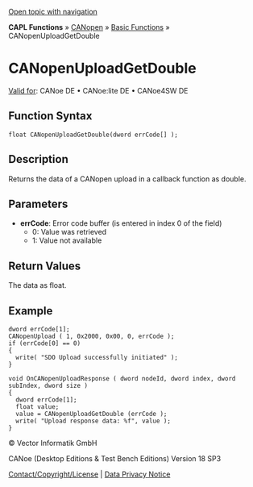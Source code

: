 [Open topic with navigation](../../../../../../CANoeDEFamily.htm#Topics/CAPLFunctions/CANopen/CANopenBasic/Functions/CAPLfunctionsCANopenUploadGetDouble.md)

**CAPL Functions** » [CANopen](../../CAPLfunctionsCANopenOverview.md) » [Basic Functions](../CAPLfunctionsCANopenBasicOverview.md) » CANopenUploadGetDouble

# CANopenUploadGetDouble

[Valid for](../../../../Shared/FeatureAvailability.md): CANoe DE • CANoe:lite DE • CANoe4SW DE

## Function Syntax

```plaintext
float CANopenUploadGetDouble(dword errCode[] );
```

## Description

Returns the data of a CANopen upload in a callback function as double.

## Parameters

- **errCode**: Error code buffer (is entered in index 0 of the field)
  - 0: Value was retrieved
  - 1: Value not available

## Return Values

The data as float.

## Example

```plaintext
dword errCode[1];
CANopenUpload ( 1, 0x2000, 0x00, 0, errCode );
if (errCode[0] == 0)
{
  write( "SDO Upload successfully initiated" );
}

void OnCANopenUploadResponse ( dword nodeId, dword index, dword subIndex, dword size )
{
  dword errCode[1];
  float value;
  value = CANopenUploadGetDouble (errCode );
  write( "Upload response data: %f", value );
}
```

© Vector Informatik GmbH

CANoe (Desktop Editions & Test Bench Editions) Version 18 SP3

[Contact/Copyright/License](../../../../Shared/ContactCopyrightLicense.md) | [Data Privacy Notice](https://www.vector.com/int/en/company/get-info/privacy-policy/)
